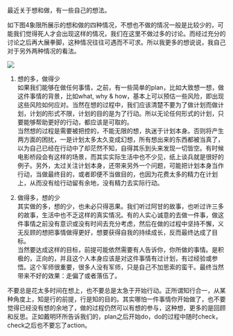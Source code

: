 最近关于想和做，有一些自己的想法。

如下图4象限所展示的想和做的四种情况，不想也不做的情况一般是比较少的，可能我们觉得死人才会出现这样的情况，我们在这里不做过多的讨论。而经过充分的讨论之后再大展拳脚，这种情况往往可遇而不可求。所以我更多的想说说，我自己对于另外两种情况的看法。

![](https://pic3.zhimg.com/v2-d0ae6c94a8d8724edadf76672964663a_b.jpg)

1.  想的多，做得少  
    如果我们能够在做任何事情，之前，有一些简单的plan，比如大致想一想，做这件事情的背景，比如what, why & how，基本上可以预估一些风险，即出现这些风险如何应对。当然在想的过程中，我们应该清楚不要为了做计划而做计划，计划的形式不限，计划的目的是为了行动。所以无论任何形式的计划，只要能够帮助更好的行动，都应该是可取的。  
    当然想的过程是需要被把控的，不能无限的想，执迷于计划本身。否则将产生两方面的困扰，一是计划太多太久变成幻想，所有想出来的东西都被当真了，以为自己已经在行动中了却茫然不知，自得其乐到头来发现一切皆空。有时候电影桥段会有这样的场景，而其实实际生活中也不少见，纸上谈兵就是很好的例子。另外，太过关注计划本身，还带来另外一个问题，可能把计划本身当作行动，当做最终目的，或者即便不当做目的，也因为花费太多的精力在计划上，从而没有给行动留有余地，没有精力去实际行动。  
    
2.  做得多，想的少  
    其实做的多，想的少，也未必只得恶果。我们听过阿甘的故事，也听过许三多的故事，生活中也不乏这样的真实情况。有的人实心诚意的去做一件事，做这件事情之前没有意识或没有时间去充分考虑，然后在做的过程中坚持不懈，义无反顾的想把事情做得更好，想要获得自我的持续成长，反而最终达成了目标。  
    当然要达成这样的目标，前提可能依然需要有人告诉你，你所做的事情。是积极的，正向的，并且这个人本身应该是对这件事情有过计划，有过经验或参悟。这个军师很重要，很多人没有军师，只是自己不加思索的蛮干。最终当然带来不好的效果：走偏了或者落伍了。

不要总是花太多时间在想上，也不要总是太急于开始行动。正所谓知行合一，从某种角度上，知是行的前提，行是知的目的。其实哪怕一件事情你开始做了，也不要觉得已经没有想的余地了，做的过程仍然可以有想的参与，这种想，更多的是回顾和反思。正如戴明环所告诉我们的，plan之后开始do，do的过程中随时check，check之后也不要忘了action。